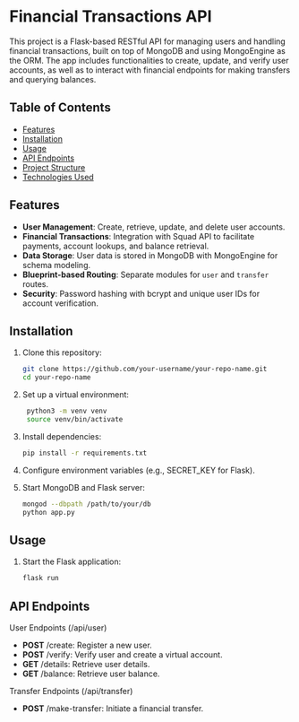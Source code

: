 # Financial Transactions API

This project is a Flask-based RESTful API for managing users and handling financial transactions, built on top of MongoDB and using MongoEngine as the ORM. The app includes functionalities to create, update, and verify user accounts, as well as to interact with financial endpoints for making transfers and querying balances.

## Table of Contents
- [Features](#features)
- [Installation](#installation)
- [Usage](#usage)
- [API Endpoints](#api-endpoints)
- [Project Structure](#project-structure)
- [Technologies Used](#technologies-used)

## Features

- **User Management**: Create, retrieve, update, and delete user accounts.
- **Financial Transactions**: Integration with Squad API to facilitate payments, account lookups, and balance retrieval.
- **Data Storage**: User data is stored in MongoDB with MongoEngine for schema modeling.
- **Blueprint-based Routing**: Separate modules for `user` and `transfer` routes.
- **Security**: Password hashing with bcrypt and unique user IDs for account verification.

## Installation

1. Clone this repository:
   ```bash
   git clone https://github.com/your-username/your-repo-name.git
   cd your-repo-name

2. Set up a virtual environment:
   ```bash
    python3 -m venv venv
    source venv/bin/activate
   
3. Install dependencies:
    ```bash
    pip install -r requirements.txt

4. Configure environment variables (e.g., SECRET_KEY for Flask).
   
5. Start MongoDB and Flask server:
     ````bash
     mongod --dbpath /path/to/your/db
     python app.py

## Usage

1. Start the Flask application:
   ```bash
   flask run

## API Endpoints

User Endpoints (/api/user)
- **POST** /create: Register a new user.
- **POST** /verify: Verify user and create a virtual account.
- **GET** /details: Retrieve user details.
- **GET** /balance: Retrieve user balance.

Transfer Endpoints (/api/transfer)
- **POST** /make-transfer: Initiate a financial transfer.
  
